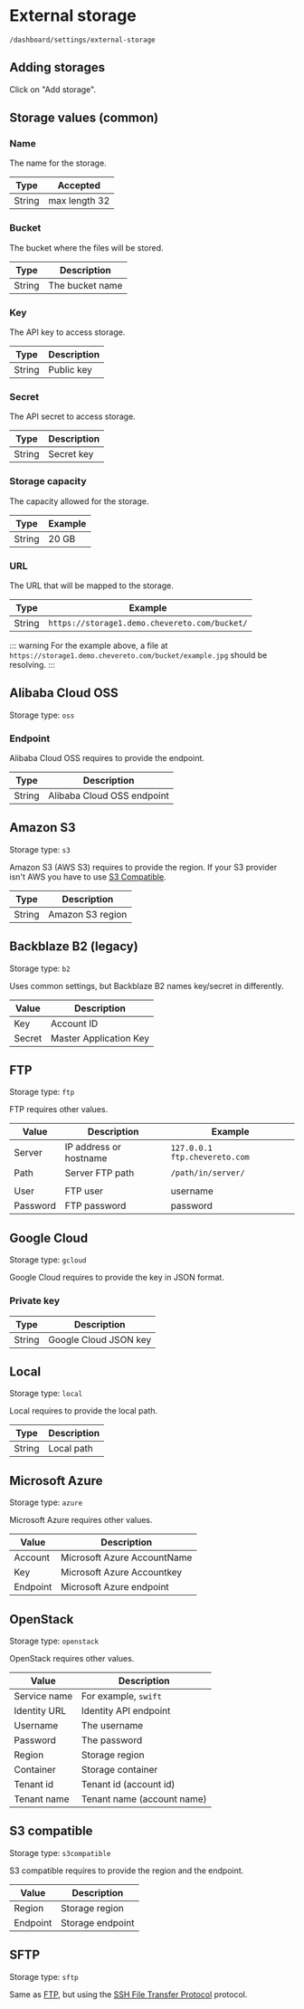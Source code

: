 # External storage

`/dashboard/settings/external-storage`

## Adding storages

Click on "Add storage".

## Storage values (common)

### Name

The name for the storage.

| Type   | Accepted      |
| ------ | ------------- |
| String | max length 32 |

### Bucket

The bucket where the files will be stored.

| Type   | Description     |
| ------ | --------------- |
| String | The bucket name |

### Key

The API key to access storage.

| Type   | Description |
| ------ | ----------- |
| String | Public key  |

### Secret

The API secret to access storage.

| Type   | Description |
| ------ | ----------- |
| String | Secret key  |

### Storage capacity

The capacity allowed for the storage.

| Type   | Example |
| ------ | ------- |
| String | 20 GB   |

### URL

The URL that will be mapped to the storage.

| Type   | Example                                       |
| ------ | --------------------------------------------- |
| String | `https://storage1.demo.chevereto.com/bucket/` |

::: warning
For the example above, a file at `https://storage1.demo.chevereto.com/bucket/example.jpg` should be resolving.
:::

## Alibaba Cloud OSS

Storage type: `oss`

### Endpoint

Alibaba Cloud OSS requires to provide the endpoint.

| Type   | Description                |
| ------ | -------------------------- |
| String | Alibaba Cloud OSS endpoint |

## Amazon S3

Storage type: `s3`

Amazon S3 (AWS S3) requires to provide the region. If your S3 provider isn't AWS you have to use [S3 Compatible](#s3-compatible).

| Type   | Description      |
| ------ | ---------------- |
| String | Amazon S3 region |

## Backblaze B2 (legacy)

Storage type: `b2`

Uses common settings, but Backblaze B2 names key/secret in differently.

| Value  | Description            |
| ------ | ---------------------- |
| Key    | Account ID             |
| Secret | Master Application Key |

## FTP

Storage type: `ftp`

FTP requires other values.

| Value    | Description            | Example                         |
| -------- | ---------------------- | ------------------------------- |
| Server   | IP address or hostname | `127.0.0.1` `ftp.chevereto.com` |
| Path     | Server FTP path        | `/path/in/server/`              |
|          |
| User     | FTP user               | username                        |
| Password | FTP password           | password                        |

## Google Cloud

Storage type: `gcloud`

Google Cloud requires to provide the key in JSON format.

### Private key

| Type   | Description           |
| ------ | --------------------- |
| String | Google Cloud JSON key |

## Local

Storage type: `local`

Local requires to provide the local path.

| Type   | Description |
| ------ | ----------- |
| String | Local path  |

## Microsoft Azure

Storage type: `azure`

Microsoft Azure requires other values.

| Value    | Description                 |
| -------- | --------------------------- |
| Account  | Microsoft Azure AccountName |
| Key      | Microsoft Azure Accountkey  |
| Endpoint | Microsoft Azure endpoint    |

## OpenStack

Storage type: `openstack`

OpenStack requires other values.

| Value        | Description                |
| ------------ | -------------------------- |
| Service name | For example, `swift`       |
| Identity URL | Identity API endpoint      |
| Username     | The username               |
| Password     | The password               |
| Region       | Storage region             |
| Container    | Storage container          |
| Tenant id    | Tenant id (account id)     |
| Tenant name  | Tenant name (account name) |

## S3 compatible

Storage type: `s3compatible`

S3 compatible requires to provide the region and the endpoint.

| Value    | Description      |
| -------- | ---------------- |
| Region   | Storage region   |
| Endpoint | Storage endpoint |

## SFTP

Storage type: `sftp`

Same as [FTP](#ftp), but using the [SSH File Transfer Protocol](https://en.wikipedia.org/wiki/SSH_File_Transfer_Protocol) protocol.
